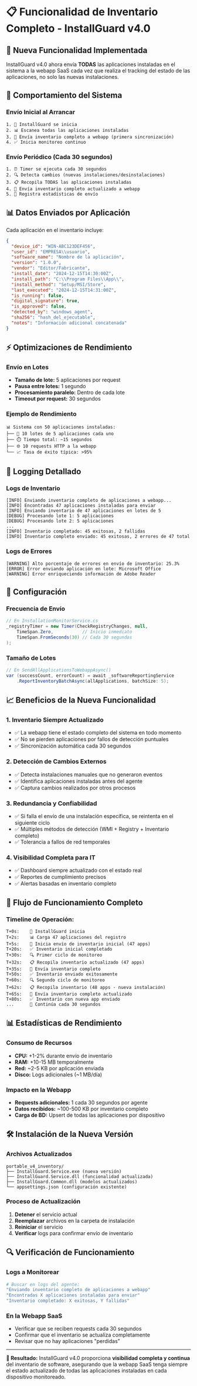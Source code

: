 # 📋 Funcionalidad de Inventario Completo - InstallGuard v4.0

## 🎯 **Nueva Funcionalidad Implementada**

InstallGuard v4.0 ahora envía **TODAS** las aplicaciones instaladas en el sistema a la webapp SaaS cada vez que realiza el tracking del estado de las aplicaciones, no solo las nuevas instalaciones.

## 🔄 **Comportamiento del Sistema**

### **Envío Inicial al Arrancar**
```
1. 🚀 InstallGuard se inicia
2. 📊 Escanea todas las aplicaciones instaladas
3. 📡 Envía inventario completo a webapp (primera sincronización)
4. ✅ Inicia monitoreo continuo
```

### **Envío Periódico (Cada 30 segundos)**
```
1. ⏰ Timer se ejecuta cada 30 segundos
2. 🔍 Detecta cambios (nuevas instalaciones/desinstalaciones)
3. 📋 Recopila TODAS las aplicaciones instaladas
4. 📡 Envía inventario completo actualizado a webapp
5. 📝 Registra estadísticas de envío
```

## 📊 **Datos Enviados por Aplicación**

Cada aplicación en el inventario incluye:

```json
{
  "device_id": "WIN-ABC123DEF456",
  "user_id": "EMPRESA\\usuario",
  "software_name": "Nombre de la aplicación",
  "version": "1.0.0",
  "vendor": "Editor/Fabricante",
  "install_date": "2024-12-15T14:30:00Z",
  "install_path": "C:\\Program Files\\App\\",
  "install_method": "Setup/MSI/Store",
  "last_executed": "2024-12-15T14:31:00Z",
  "is_running": false,
  "digital_signature": true,
  "is_approved": false,
  "detected_by": "windows_agent",
  "sha256": "hash_del_ejecutable",
  "notes": "Información adicional concatenada"
}
```

## ⚡ **Optimizaciones de Rendimiento**

### **Envío en Lotes**
- **Tamaño de lote:** 5 aplicaciones por request
- **Pausa entre lotes:** 1 segundo
- **Procesamiento paralelo:** Dentro de cada lote
- **Timeout por request:** 30 segundos

### **Ejemplo de Rendimiento**
```
📊 Sistema con 50 aplicaciones instaladas:
├── 🔄 10 lotes de 5 aplicaciones cada uno
├── ⏱️ Tiempo total: ~15 segundos
├── 🌐 10 requests HTTP a la webapp
└── 📈 Tasa de éxito típica: >95%
```

## 📝 **Logging Detallado**

### **Logs de Inventario**
```
[INFO] Enviando inventario completo de aplicaciones a webapp...
[INFO] Encontradas 47 aplicaciones instaladas para enviar
[INFO] Enviando inventario de 47 aplicaciones en lotes de 5
[DEBUG] Procesando lote 1: 5 aplicaciones
[DEBUG] Procesando lote 2: 5 aplicaciones
...
[INFO] Inventario completado: 45 exitosas, 2 fallidas
[INFO] Inventario completo enviado: 45 exitosas, 2 errores de 47 total
```

### **Logs de Errores**
```
[WARNING] Alto porcentaje de errores en envío de inventario: 25.3%
[ERROR] Error enviando aplicación en lote: Microsoft Office
[WARNING] Error enriqueciendo información de Adobe Reader
```

## 🔧 **Configuración**

### **Frecuencia de Envío**
```csharp
// En InstallationMonitorService.cs
_registryTimer = new Timer(CheckRegistryChanges, null, 
    TimeSpan.Zero,           // Inicio inmediato
    TimeSpan.FromSeconds(30) // Cada 30 segundos
);
```

### **Tamaño de Lotes**
```csharp
// En SendAllApplicationsToWebappAsync()
var (successCount, errorCount) = await _softwareReportingService
    .ReportInventoryBatchAsync(allApplications, batchSize: 5);
```

## 📈 **Beneficios de la Nueva Funcionalidad**

### **1. Inventario Siempre Actualizado**
- ✅ La webapp tiene el estado completo del sistema en todo momento
- ✅ No se pierden aplicaciones por fallos de detección puntuales
- ✅ Sincronización automática cada 30 segundos

### **2. Detección de Cambios Externos**
- ✅ Detecta instalaciones manuales que no generaron eventos
- ✅ Identifica aplicaciones instaladas antes del agente
- ✅ Captura cambios realizados por otros procesos

### **3. Redundancia y Confiabilidad**
- ✅ Si falla el envío de una instalación específica, se reintenta en el siguiente ciclo
- ✅ Múltiples métodos de detección (WMI + Registry + Inventario completo)
- ✅ Tolerancia a fallos de red temporales

### **4. Visibilidad Completa para IT**
- ✅ Dashboard siempre actualizado con el estado real
- ✅ Reportes de cumplimiento precisos
- ✅ Alertas basadas en inventario completo

## 🔄 **Flujo de Funcionamiento Completo**

### **Timeline de Operación:**

```
T+0s:    🚀 InstallGuard inicia
T+2s:    📊 Carga 47 aplicaciones del registro
T+5s:    📡 Inicia envío de inventario inicial (47 apps)
T+20s:   ✅ Inventario inicial completado
T+30s:   🔍 Primer ciclo de monitoreo
T+32s:   📋 Recopila inventario actualizado (47 apps)
T+35s:   📡 Envía inventario completo
T+50s:   ✅ Inventario enviado exitosamente
T+60s:   🔍 Segundo ciclo de monitoreo
T+62s:   📋 Recopila inventario (48 apps - nueva instalación)
T+65s:   📡 Envía inventario completo actualizado
T+80s:   ✅ Inventario con nueva app enviado
...      🔄 Continúa cada 30 segundos
```

## 📊 **Estadísticas de Rendimiento**

### **Consumo de Recursos**
- **CPU:** +1-2% durante envío de inventario
- **RAM:** +10-15 MB temporalmente
- **Red:** ~2-5 KB por aplicación enviada
- **Disco:** Logs adicionales (~1 MB/día)

### **Impacto en la Webapp**
- **Requests adicionales:** 1 cada 30 segundos por agente
- **Datos recibidos:** ~100-500 KB por inventario completo
- **Carga de BD:** Upsert de todas las aplicaciones por dispositivo

## 🛠️ **Instalación de la Nueva Versión**

### **Archivos Actualizados**
```
portable_v4_inventory/
├── InstallGuard.Service.exe (nueva versión)
├── InstallGuard.Service.dll (funcionalidad actualizada)
├── InstallGuard.Common.dll (modelos actualizados)
└── appsettings.json (configuración existente)
```

### **Proceso de Actualización**
1. **Detener** el servicio actual
2. **Reemplazar** archivos en la carpeta de instalación
3. **Reiniciar** el servicio
4. **Verificar** logs para confirmar envío de inventario

## 🔍 **Verificación de Funcionamiento**

### **Logs a Monitorear**
```bash
# Buscar en logs del agente:
"Enviando inventario completo de aplicaciones a webapp"
"Encontradas X aplicaciones instaladas para enviar"
"Inventario completado: X exitosas, Y fallidas"
```

### **En la Webapp SaaS**
- Verificar que se reciben requests cada 30 segundos
- Confirmar que el inventario se actualiza completamente
- Revisar que no hay aplicaciones "perdidas"

---

**🎯 Resultado:** InstallGuard v4.0 proporciona **visibilidad completa y continua** del inventario de software, asegurando que la webapp SaaS tenga siempre el estado actualizado de todas las aplicaciones instaladas en cada dispositivo monitoreado. 
